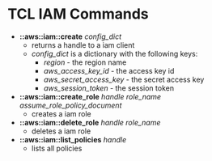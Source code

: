 # TCL IAM Commands
* **::aws::iam::create** *config_dict*
    - returns a handle to a iam client
    - *config_dict* is a dictionary with the following keys:
      - *region* - the region name
      - *aws_access_key_id* - the access key id
      - *aws_secret_access_key* - the secret access key
      - *aws_session_token* - the session token
* **::aws::iam::create_role** *handle* *role_name* *assume_role_policy_document*
    - creates a iam role
* **::aws::iam::delete_role** *handle* *role_name*
    - deletes a iam role
* **::aws::iam::list_policies** *handle*
    - lists all policies
